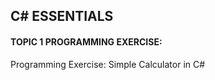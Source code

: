 ## C# ESSENTIALS 

#### TOPIC 1 PROGRAMMING EXERCISE: 

Programming Exercise: Simple Calculator in C#

